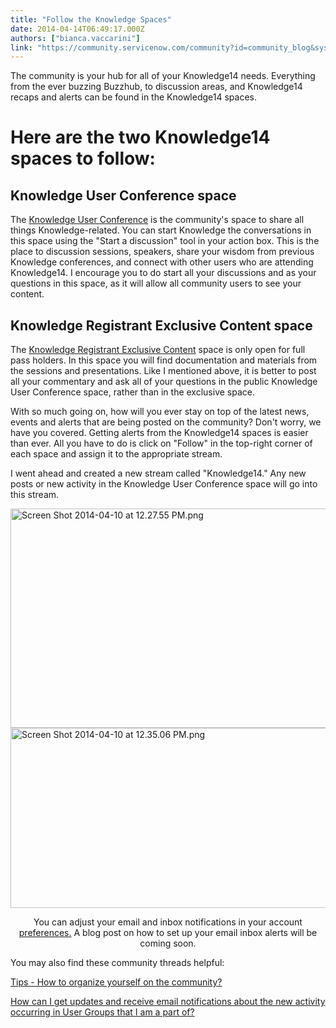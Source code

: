 ```yaml
---
title: "Follow the Knowledge Spaces"
date: 2014-04-14T06:49:17.000Z
authors: ["bianca.vaccarini"]
link: "https://community.servicenow.com/community?id=community_blog&sys_id=e4fda22ddbd0dbc01dcaf3231f961904"
---
```

<p>The community is your hub for all of your Knowledge14 needs. Everything from the ever buzzing Buzzhub, to discussion areas, and Knowledge14 recaps and alerts can be found in the Knowledge14 spaces.</p><h1></h1><h1>Here are the two Knowledge14 spaces to follow:</h1><h2></h2><h2></h2><p></p><h2>Knowledge User Conference space</h2><p>The <a title="" _jive_internal="true" href="/community/learn/knowledge-user-conference">Knowledge User Conference</a> is the community's space to share all things Knowledge-related. You can start Knowledge the conversations in this space using the "Start a discussion" tool in your action box. This is the place to discussion sessions, speakers, share your wisdom from previous Knowledge conferences, and connect with other users who are attending Knowledge14. I encourage you to do start all your discussions and as your questions in this space, as it will allow all community users to see your content.</p><p></p><h2>Knowledge Registrant Exclusive Content space</h2><p>The <a title="" _jive_internal="true" href="/community/learn/knowledge-user-conference/knowledge14">Knowledge Registrant Exclusive Content</a> space is only open for full pass holders. In this space you will find documentation and materials from the sessions and presentations. Like I mentioned above, it is better to post all your commentary and ask all of your questions in the public Knowledge User Conference space, rather than in the exclusive space.</p><p></p><p></p><p>With so much going on, how will you ever stay on top of the latest news, events and alerts that are being posted on the community? Don't worry, we have you covered. Getting alerts from the Knowledge14 spaces is easier than ever. All you have to do is click on "Follow" in the top-right corner of each space and assign it to the appropriate stream.</p><p></p><p>I went ahead and created a new stream called "Knowledge14." Any new posts or new activity in the Knowledge User Conference space will go into this stream.</p><p></p><p><img   alt="Screen Shot 2014-04-10 at 12.27.55 PM.png" class="image-0 jive-image" src="ecbcff79dbd0db048c8ef4621f961993.iix" style="height: 351px; width: 620px; display: block; margin-left: auto; margin-right: auto;"/><img   alt="Screen Shot 2014-04-10 at 12.35.06 PM.png" class="image-1 jive-image" src="c91cd1cadb1cd344e9737a9e0f9619f5.iix" style="height: 288px; width: 620px; display: block; margin-left: auto; margin-right: auto;"/></p><p></p><p style="text-align: center;"></p><p style="text-align: center;">You can adjust your email and inbox notifications in your account <a title="" _jive_internal="true" href="/user-preferences!input.jspa">preferences.</a> A blog post on how to set up your email inbox alerts will be coming soon.</p><p style="text-align: center;"></p><p style="text-align: left;">You may also find these community threads helpful:</p><p style="text-align: left;"><a title="Tips - How to organize yourself on the community?" __default_attr="162514" __jive_macro_name="thread" class="jive_macro_thread jive_macro" data-orig-content="Tips - How to organize yourself on the community?" href="/community?id=community_question&sys_id=c8bf8765dbdcdbc01dcaf3231f96193e">Tips - How to organize yourself on the community?</a></p><p style="text-align: left;"><a title="How can I get updates and receive email notifications about the new activity occurring in User Groups that I am a part of?" __default_attr="162341" __jive_macro_name="thread" class="jive_macro_thread jive_macro" data-orig-content="How can I get updates and receive email notifications about the new activity occurring in User Groups that I am a part of?" href="/community?id=community_question&sys_id=bd81136ddbdcdbc01dcaf3231f961944">How can I get updates and receive email notifications about the new activity occurring in User Groups that I am a part of?</a></p>